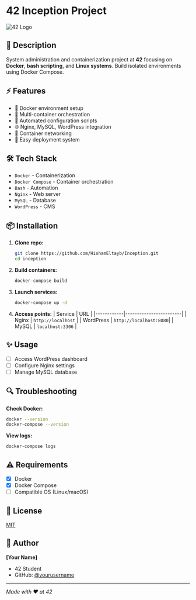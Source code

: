 # 42 Inception Project 

![42 Logo](path_to_42_logo.png)

## 🎯 Description

System administration and containerization project at **42** focusing on **Docker**, **bash scripting**, and **Linux systems**. Build isolated environments using Docker Compose.

## ⚡ Features

* 🐳 Docker environment setup
* 🔄 Multi-container orchestration
* 📝 Automated configuration scripts
* 🌐 Nginx, MySQL, WordPress integration
* 🔌 Container networking
* 🚀 Easy deployment system

## 🛠 Tech Stack

* `Docker` - Containerization
* `Docker Compose` - Container orchestration
* `Bash` - Automation
* `Nginx` - Web server
* `MySQL` - Database
* `WordPress` - CMS

## 📦 Installation

1. **Clone repo:**
   ```bash
   git clone https://github.com/HishamEltayb/Inception.git
   cd inception
   ```

2. **Build containers:**
   ```bash
   docker-compose build
   ```

3. **Launch services:**
   ```bash
   docker-compose up -d
   ```

4. **Access points:**
   | Service    | URL                    |
   |------------|------------------------|
   | Nginx      | `http://localhost`     |
   | WordPress  | `http://localhost:8080`|
   | MySQL      | `localhost:3306`       |

## ✨ Usage

- [ ] Access WordPress dashboard
- [ ] Configure Nginx settings
- [ ] Manage MySQL database

## 🔍 Troubleshooting

**Check Docker:**
```bash
docker --version
docker-compose --version
```

**View logs:**
```bash
docker-compose logs
```

## ⚠️ Requirements

- [x] Docker
- [x] Docker Compose
- [ ] Compatible OS (Linux/macOS)

## 📄 License

[MIT](LICENSE)

## 👤 Author

**[Your Name]**
* 42 Student
* GitHub: [@yourusername](https://github.com/yourusername)

---
*Made with ❤️ at 42*
